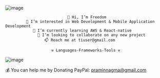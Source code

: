 ![image](https://github.com/user-attachments/assets/76421907-ccd4-4b6d-8792-7c9d0554b5a2)


                               👋 Hi, I’m Freedom
             👀 I’m interested in Web Development & Mobile Application Development
                🌱 I’m currently learning AWS & React-native
                  💞️ I’m looking to collaborate on any new project
                     📫 Reach me at tiuser@gmail.com

                        ⚒️ Languages-Frameworks-Tools ⚒️

 ![image](https://github.com/user-attachments/assets/242d7e8b-62f3-402f-b667-5295546cdad3)


                    
💰 You can help me by Donating
PayPal: praminnagma@gmail.com
<!---
MyGithubWebsites/MyGithubWebsites is a ✨ special ✨ repository because its `README.md` (this file) appears on your GitHub profile.
You can click the Preview link to take a look at your changes.
--->
